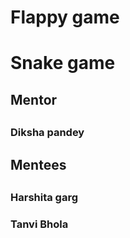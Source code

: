 <h1>Flappy game</h1>
<h1>Snake game</h1>
<h2>Mentor<h2>
<h3>Diksha pandey</h3>
<h2>Mentees<h2>
<h3>Harshita garg<h3>
<h3>Tanvi Bhola<h3>
